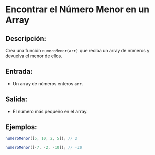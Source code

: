 # Encontrar el Número Menor en un Array

## Descripción:
Crea una función `numeroMenor(arr)` que reciba un array de números y devuelva el menor de ellos.

## Entrada:
- Un array de números enteros `arr`.

## Salida:
- El número más pequeño en el array.

## Ejemplos:

```javascript
numeroMenor([5, 10, 2, 5]); // 2

numeroMenor([-7, -2, -10]); // -10
```